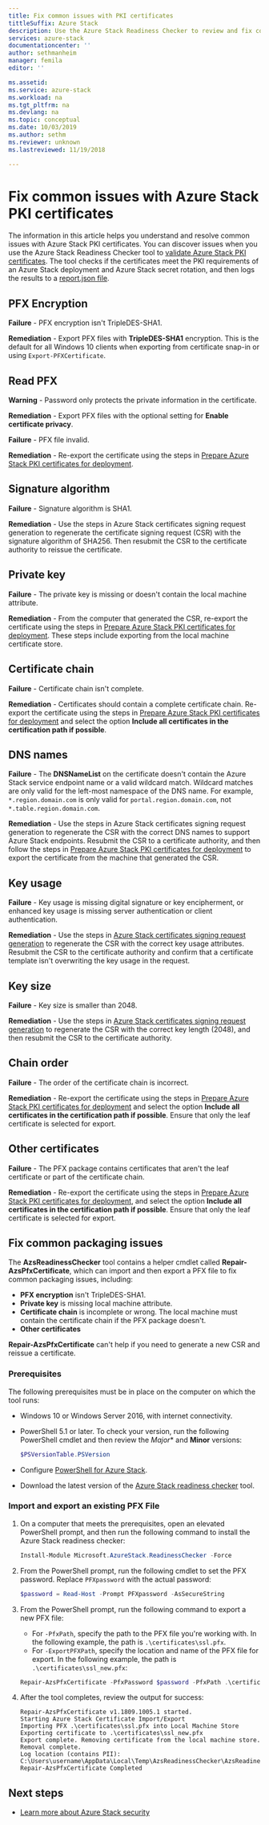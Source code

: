 ```yaml
---
title: Fix common issues with PKI certificates
tittleSuffix: Azure Stack
description: Use the Azure Stack Readiness Checker to review and fix common issues with Azure Stack PKI certificates.
services: azure-stack
documentationcenter: ''
author: sethmanheim
manager: femila
editor: ''

ms.assetid:
ms.service: azure-stack
ms.workload: na
ms.tgt_pltfrm: na
ms.devlang: na
ms.topic: conceptual
ms.date: 10/03/2019
ms.author: sethm
ms.reviewer: unknown
ms.lastreviewed: 11/19/2018

---
```


# Fix common issues with Azure Stack PKI certificates

The information in this article helps you understand and resolve common issues with Azure Stack PKI certificates. You can discover issues when you use the Azure Stack Readiness Checker tool to [validate Azure Stack PKI certificates](azure-stack-validate-pki-certs.md). The tool checks if the certificates meet the PKI requirements of an Azure Stack deployment and Azure Stack secret rotation, and then logs the results to a [report.json file](azure-stack-validation-report.md).  

## PFX Encryption

**Failure** - PFX encryption isn't TripleDES-SHA1.

**Remediation** - Export PFX files with **TripleDES-SHA1** encryption. This is the default for all Windows 10 clients when exporting from certificate snap-in or using `Export-PFXCertificate`.

## Read PFX

**Warning** - Password only protects the private information in the certificate.  

**Remediation** - Export PFX files with the optional setting for **Enable certificate privacy**.  

**Failure** - PFX file invalid.  

**Remediation** - Re-export the certificate using the steps in [Prepare Azure Stack PKI certificates for deployment](azure-stack-prepare-pki-certs.md).

## Signature algorithm

**Failure** - Signature algorithm is SHA1.

**Remediation** - Use the steps in Azure Stack certificates signing request generation to regenerate the certificate signing request (CSR) with the signature algorithm of SHA256. Then resubmit the CSR to the certificate authority to reissue the certificate.

## Private key

**Failure** - The private key is missing or doesn't contain the local machine attribute.  

**Remediation** - From the computer that generated the CSR, re-export the certificate using the steps in [Prepare Azure Stack PKI certificates for deployment](azure-stack-prepare-pki-certs.md#prepare-certificates-for-deployment). These steps include exporting from the local machine certificate store.

## Certificate chain

**Failure** - Certificate chain isn't complete.  

**Remediation** - Certificates should contain a complete certificate chain. Re-export the certificate using the steps in [Prepare Azure Stack PKI certificates for deployment](azure-stack-prepare-pki-certs.md#prepare-certificates-for-deployment) and select the option **Include all certificates in the certification path if possible**.

## DNS names

**Failure** - The **DNSNameList** on the certificate doesn't contain the Azure Stack service endpoint name or a valid wildcard match. Wildcard matches are only valid for the left-most namespace of the DNS name. For example, `*.region.domain.com` is only valid for `portal.region.domain.com`, not `*.table.region.domain.com`.

**Remediation** - Use the steps in Azure Stack certificates signing request generation to regenerate the CSR with the correct DNS names to support Azure Stack endpoints. Resubmit the CSR to a certificate authority, and then follow the steps in [Prepare Azure Stack PKI certificates for deployment](azure-stack-prepare-pki-certs.md#prepare-certificates-for-deployment) to export the certificate from the machine that generated the CSR.  

## Key usage

**Failure** - Key usage is missing digital signature or key encipherment, or enhanced key usage is missing server authentication or client authentication.  

**Remediation** - Use the steps in [Azure Stack certificates signing request generation](azure-stack-get-pki-certs.md) to regenerate the CSR with the correct key usage attributes. Resubmit the CSR to the certificate authority and confirm that a certificate template isn't overwriting the key usage in the request.

## Key size

**Failure** - Key size is smaller than 2048.

**Remediation** - Use the steps in [Azure Stack certificates signing request generation](azure-stack-get-pki-certs.md) to regenerate the CSR with the correct key length (2048), and then resubmit the CSR to the certificate authority.

## Chain order

**Failure** - The order of the certificate chain is incorrect.  

**Remediation** - Re-export the certificate using the steps in [Prepare Azure Stack PKI certificates for deployment](azure-stack-prepare-pki-certs.md#prepare-certificates-for-deployment) and select the option **Include all certificates in the certification path if possible**. Ensure that only the leaf certificate is selected for export.

## Other certificates

**Failure** - The PFX package contains certificates that aren't the leaf certificate or part of the certificate chain.  

**Remediation** - Re-export the certificate using the steps in [Prepare Azure Stack PKI certificates for deployment](azure-stack-prepare-pki-certs.md#prepare-certificates-for-deployment), and select the option **Include all certificates in the certification path if possible**. Ensure that only the leaf certificate is selected for export.

## Fix common packaging issues

The **AzsReadinessChecker** tool contains a helper cmdlet called **Repair-AzsPfxCertificate**, which can import and then export a PFX file to fix common packaging issues, including:

- **PFX encryption** isn't TripleDES-SHA1.
- **Private key** is missing local machine attribute.
- **Certificate chain** is incomplete or wrong. The local machine must contain the certificate chain if the PFX package doesn't.
- **Other certificates**

**Repair-AzsPfxCertificate** can't help if you need to generate a new CSR and reissue a certificate.

### Prerequisites

The following prerequisites must be in place on the computer on which the tool runs:

- Windows 10 or Windows Server 2016, with internet connectivity.
- PowerShell 5.1 or later. To check your version, run the following PowerShell cmdlet and then review the *Major** and **Minor** versions:

   ```powershell
   $PSVersionTable.PSVersion
   ```

- Configure [PowerShell for Azure Stack](azure-stack-powershell-install.md).
- Download the latest version of the [Azure Stack readiness checker](https://aka.ms/AzsReadinessChecker) tool.

### Import and export an existing PFX File

1. On a computer that meets the prerequisites, open an elevated PowerShell prompt, and then run the following command to install the Azure Stack readiness checker:

   ```powershell
   Install-Module Microsoft.AzureStack.ReadinessChecker -Force
   ```

2. From the PowerShell prompt, run the following cmdlet to set the PFX password. Replace `PFXpassword` with the actual password:

   ```powershell
   $password = Read-Host -Prompt PFXpassword -AsSecureString
   ```

3. From the PowerShell prompt, run the following command to export a new PFX file:

   - For `-PfxPath`, specify the path to the PFX file you're working with. In the following example, the path is `.\certificates\ssl.pfx`.
   - For `-ExportPFXPath`, specify the location and name of the PFX file for export. In the following example, the path is `.\certificates\ssl_new.pfx`:

   ```powershell
   Repair-AzsPfxCertificate -PfxPassword $password -PfxPath .\certificates\ssl.pfx -ExportPFXPath .\certificates\ssl_new.pfx
   ```  

4. After the tool completes, review the output for success:

   ```shell
   Repair-AzsPfxCertificate v1.1809.1005.1 started.
   Starting Azure Stack Certificate Import/Export
   Importing PFX .\certificates\ssl.pfx into Local Machine Store
   Exporting certificate to .\certificates\ssl_new.pfx
   Export complete. Removing certificate from the local machine store.
   Removal complete.
   Log location (contains PII): C:\Users\username\AppData\Local\Temp\AzsReadinessChecker\AzsReadinessChecker.log
   Repair-AzsPfxCertificate Completed
   ```

## Next steps

- [Learn more about Azure Stack security](azure-stack-rotate-secrets.md)
